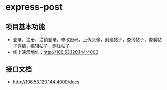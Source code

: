 # express-post
## 项目基本功能
- 登录，注册，注销登录，修改密码，上传头像，创建帖子，查询帖子，查看帖子详情，编辑帖子，删除帖子
- 线上演示地址：http://106.53.120.144:4000



## 接口文档
- http://106.53.120.144:4000/docs

